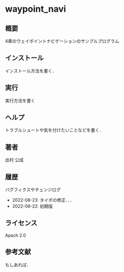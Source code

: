 # waypoint_navi
## 概要
4章のウェイポイントナビゲーションのサンプルプログラム

## インストール
インストール方法を書く．

## 実行
実行方法を書く

## ヘルプ
トラブルシュートや気を付けたいことなどを書く．
　　
## 著者
出村 公成

## 履歴
バグフィクスやチェンジログ
- 2022-08-23: タイポの修正．．．
- 2022-08-22: 初期版

## ライセンス
Apach 2.0 

## 参考文献
もしあれば．
